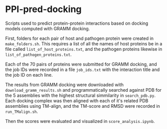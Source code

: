 # PPI-pred-docking

Scripts used to predict protein-protein interactions based on docking models 
computed with GRAMM docking. 

First, folders for each pair of host and pathogen protein were created in 
`make_folders.sh`. This requires a list of all the names of host proteins be in
a file called `list_of_host_proteins.txt`, and the pathogen proteins likewise in
`list_of_pathogen_proteins.txt`. 

Each of the 70 pairs of proteins were submitted for GRAMM docking, and the job 
IDs were recorded in a file `job_ids.txt` with the interaction title and the job
ID on each line. 

The results from GRAMM docking were downloaded with `download_gramm_results.sh`
and programmatically searched against PDB for the 5 assemblies with the highest
structural simmilarity in `search_pdb.py`. Each docking complex was then aligned
with each of it's related PDB assemblies using TM-align, and the TM-score and 
RMSD were recorded in `run_TMalign.sh`. 

Then the scores were evaluated and visualized in `score_analysis.ipynb`.

